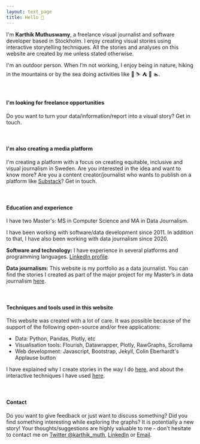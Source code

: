 ```yaml
---
layout: text_page
title: Hello 👋
---
```


I'm **Karthik Muthuswamy**, a freelance visual journalist and software developer based in Stockholm. I enjoy creating visual stories using
interactive storytelling techniques. All the stories and analyses on this website are created by me unless stated otherwise.

I'm an outdoor person. When I’m not working, I enjoy being in nature, hiking in the mountains or by the sea doing activities like 🧗 ⛷ ⛺️ 🛶 🏊.
<br><br><br>

#### I'm looking for freelance opportunities
Do you want to turn your data/information/report into a visual story? Get in touch.
<br><br><br>

#### I'm also creating a media platform
I'm creating a platform with a focus on creating equitable, inclusive and visual journalism in Sweden. Are you interested in the idea and want to know more? Are you a content creator/journalist who wants to publish on a platform like [Substack](substack.com)? Get in touch.
<br><br><br>

#### Education and experience
I have two Master's: MS in Computer Science and MA in Data Journalism.

I have been working with software/data development since 2011. In addition to that, I have also been working with data journalism since 2020.

**Software and technology:** I have experience in several platforms and programming languages. [LinkedIn profile](https://www.linkedin.com/in/papanash/).

**Data journalism:** This website is my portfolio as a data journalist. You can find the stories I created as part of the major project for my Master’s in data journalism [here](/elections).
<br><br><br>

#### Techniques and tools used in this website
This website was created with a lot of care. It was possible because of the support of the following open-source and/or free applications:
- Data: Python, Pandas, Plotly, etc
- Visualisation tools: Flourish, Datawrapper, Plotly, RawGraphs, Scrollama
- Web development: Javascript, Bootstrap, Jekyll, Colin Eberhardt's Applause button

I have explained why I create stories in the way I do [here](https://karthik-m.medium.com/a-picture-is-worth-a-thousand-words-whats-a-data-viz-worth-6ea3b0d5c66?source=friends_link&sk=60a827d05b1b5a41d5ae43c5c1911553), and about the interactive techniques I have used [here](/elections/#collapseOne).
<br><br><br>

#### Contact
Do you want to give feedback or just want to discuss something? Did you find something interesting while exploring the graphs? It is potentially a new story! Your thoughts/suggestions are highly valuable to me - don't hesitate to contact me on [Twitter @karthik_muth](https://twitter.com/karthik_muth), [LinkedIn](https://www.linkedin.com/in/papanash/) or [Email](mailto:papanash.1987@gmail.com).
